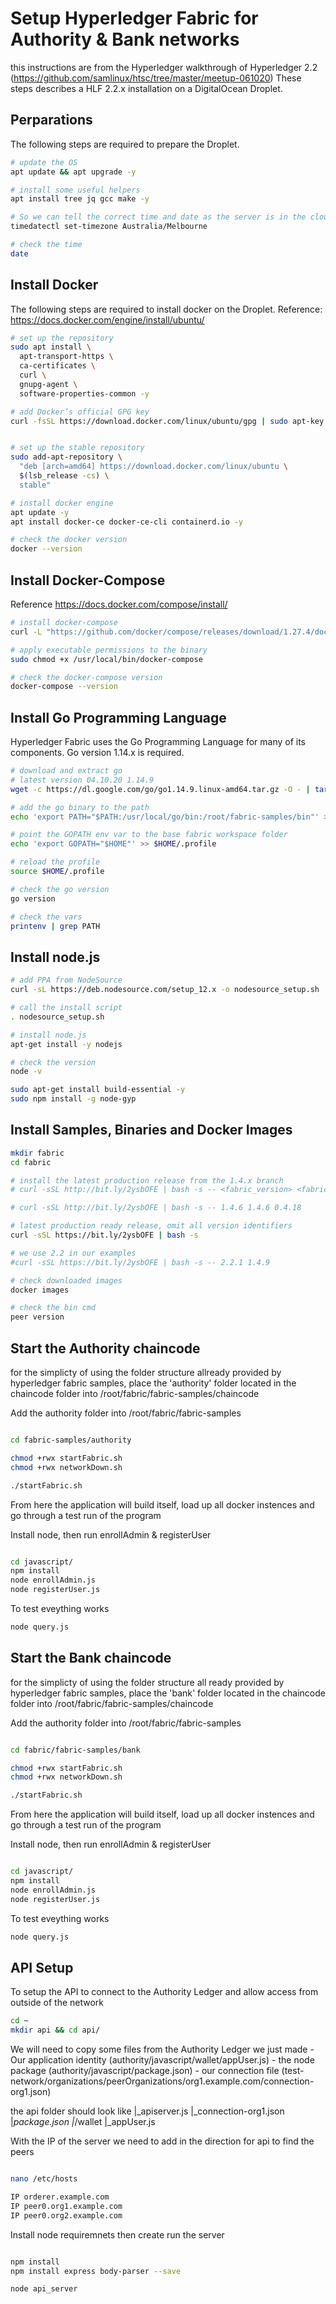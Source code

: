 # Setup Hyperledger Fabric for Authority & Bank networks
this instructions are from the Hyperledger walkthrough of Hyperledger 2.2 (https://github.com/samlinux/htsc/tree/master/meetup-061020)
These steps describes a HLF 2.2.x installation on a DigitalOcean Droplet.

## Perparations
The following steps are required to prepare the Droplet.
```bash
# update the OS
apt update && apt upgrade -y

# install some useful helpers
apt install tree jq gcc make -y

# So we can tell the correct time and date as the server is in the cloud
timedatectl set-timezone Australia/Melbourne

# check the time
date
```

## Install Docker
The following steps are required to install docker on the Droplet. Reference: https://docs.docker.com/engine/install/ubuntu/

```bash
# set up the repository
sudo apt install \
  apt-transport-https \
  ca-certificates \
  curl \
  gnupg-agent \
  software-properties-common -y

# add Docker’s official GPG key
curl -fsSL https://download.docker.com/linux/ubuntu/gpg | sudo apt-key add -


# set up the stable repository
sudo add-apt-repository \
  "deb [arch=amd64] https://download.docker.com/linux/ubuntu \
  $(lsb_release -cs) \
  stable"

# install docker engine
apt update -y
apt install docker-ce docker-ce-cli containerd.io -y

# check the docker version
docker --version
```

## Install Docker-Compose

Reference https://docs.docker.com/compose/install/

```bash
# install docker-compose
curl -L "https://github.com/docker/compose/releases/download/1.27.4/docker-compose-$(uname -s)-$(uname -m)" -o /usr/local/bin/docker-compose

# apply executable permissions to the binary
sudo chmod +x /usr/local/bin/docker-compose

# check the docker-compose version
docker-compose --version
```

## Install Go Programming Language
Hyperledger Fabric uses the Go Programming Language for many of its components. Go version 1.14.x is required.

```bash 
# download and extract go
# latest version 04.10.20 1.14.9
wget -c https://dl.google.com/go/go1.14.9.linux-amd64.tar.gz -O - | tar -xz -C /usr/local

# add the go binary to the path
echo 'export PATH="$PATH:/usr/local/go/bin:/root/fabric-samples/bin"' >> $HOME/.profile

# point the GOPATH env var to the base fabric workspace folder
echo 'export GOPATH="$HOME"' >> $HOME/.profile

# reload the profile
source $HOME/.profile

# check the go version
go version

# check the vars
printenv | grep PATH
```

## Install node.js

```bash
# add PPA from NodeSource
curl -sL https://deb.nodesource.com/setup_12.x -o nodesource_setup.sh

# call the install script
. nodesource_setup.sh

# install node.js
apt-get install -y nodejs

# check the version
node -v

sudo apt-get install build-essential -y
sudo npm install -g node-gyp
```

## Install Samples, Binaries and Docker Images

```bash
mkdir fabric
cd fabric

# install the latest production release from the 1.4.x branch
# curl -sSL http://bit.ly/2ysbOFE | bash -s -- <fabric_version> <fabric-ca_version> <thirdparty_version>

# curl -sSL http://bit.ly/2ysbOFE | bash -s -- 1.4.6 1.4.6 0.4.18

# latest production ready release, omit all version identifiers
curl -sSL https://bit.ly/2ysbOFE | bash -s

# we use 2.2 in our examples
#curl -sSL https://bit.ly/2ysbOFE | bash -s -- 2.2.1 1.4.9

# check downloaded images
docker images

# check the bin cmd
peer version

```

## Start the Authority chaincode
for the simplicty of using the folder structure allready provided by hyperledger fabric samples, place the 'authority' folder located in the chaincode folder into /root/fabric/fabric-samples/chaincode

Add the authority folder into /root/fabric/fabric-samples

```bash

cd fabric-samples/authority

chmod +rwx startFabric.sh 
chmod +rwx networkDown.sh 

./startFabric.sh

```

From here the application will build itself, load up all docker instences and go through a test run of the program

Install node, then run enrollAdmin & registerUser

```bash

cd javascript/
npm install
node enrollAdmin.js
node registerUser.js

```

To test eveything works 

```bash
node query.js
```

## Start the Bank chaincode
for the simplicty of using the folder structure all ready provided by hyperledger fabric samples, place the 'bank' folder located in the chaincode folder into /root/fabric/fabric-samples/chaincode

Add the authority folder into /root/fabric/fabric-samples

```bash

cd fabric/fabric-samples/bank

chmod +rwx startFabric.sh 
chmod +rwx networkDown.sh 

./startFabric.sh

```

From here the application will build itself, load up all docker instences and go through a test run of the program

Install node, then run enrollAdmin & registerUser

```bash

cd javascript/
npm install
node enrollAdmin.js
node registerUser.js

```

To test eveything works 

```bash
node query.js
```

## API Setup

To setup the API to connect to the Authority Ledger and allow access from outside of the network

```bash
cd ~
mkdir api && cd api/

```

We will need to copy some files from the Authority Ledger we just made
    - Our application identity (authority/javascript/wallet/appUser.js)
    - the node package (authority/javascript/package.json)
    - our connection file (test-network/organizations/peerOrganizations/org1.example.com/connection-org1.json)

the api folder should look like
    |_apiserver.js
    |_connection-org1.json
    |_package.json
    |_/wallet
      |_appUser.js


With the IP of the server we need to add in the direction for api to find the peers

```bash

nano /etc/hosts

IP orderer.example.com
IP peer0.org1.example.com
IP peer0.org2.example.com

```


Install node requiremnets then create run the server

```bash

npm install
npm install express body-parser --save

node api_server

```




